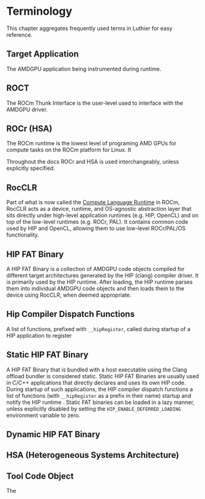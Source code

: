 # Terminology
This chapter aggregates frequently used terms in Luthier for easy reference.

## Target Application
The AMDGPU application being instrumented during runtime.

## ROCT
The ROCm Thunk Interface is the user-level used to interface with the AMDGPU driver. 


## ROCr (HSA)
The ROCm runtime is the lowest level of programing AMD GPUs for compute tasks on the ROCm platform for Linux. It

Throughout the docs ROCr and HSA is used interchangeably, unless explicitly specified.

## RocCLR
Part of what is now called the [Compute Language Runtime](https://github.com/roCm/clr) in ROCm, RocCLR acts as a device,
runtime, and OS-agnostic abstraction layer that sits directly under high-level application runtimes (e.g. HIP, OpenCL)
and on top of the low-level runtimes (e.g. ROCr, PAL). It contains common code used by HIP and OpenCL, allowing them 
to use low-level ROCr/PAL/OS functionality.

## HIP FAT Binary
A HIP FAT Binary is a collection of AMDGPU code objects compiled for different target architectures generated by the 
HIP (clang) compiler driver. It is primarily used by the HIP runtime. After loading, the HIP runtime parses them into 
individual AMDGPU code objects and then loads them to the device using RocCLR, when deemed appropriate. 

## Hip Compiler Dispatch Functions
A list of functions, prefixed with `__hipRegister`, called during startup of a HIP application to register 

## Static HIP FAT Binary
A HIP FAT Binary that is bundled with a host executable using the Clang offload bundler is considered static. 
Static HIP FAT Binaries are usually used in C/C++ applications that directly declares and uses its own HIP code. 
During startup of such applications, the HIP compiler dispatch functions 
a list of functions (with `__hipRegister` as a prefix in their name) startup and notify the HIP runtime . Static FAT
binaries can be loaded in a lazy manner, unless explicitly disabled by setting the `HIP_ENABLE_DEFERRED_LOADING` 
environment variable to zero.

## Dynamic HIP FAT Binary


## HSA (Heterogeneous Systems Architecture)

## Tool Code Object
The 